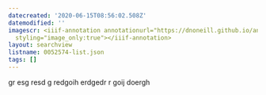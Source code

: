```yaml
---
datecreated: '2020-06-15T08:56:02.508Z'
datemodified: ''
imagescr: <iiif-annotation annotationurl="https://dnoneill.github.io/annotate/annotations/0d759822-aee6-11ea-90fd-0a9e0f6e7b27.json"
  styling="image_only:true"></iiif-annotation>
layout: searchview
listname: 0052574-list.json
tags: []
---
```

gr esg resd
g redgoih erdgedr
r goij doergh